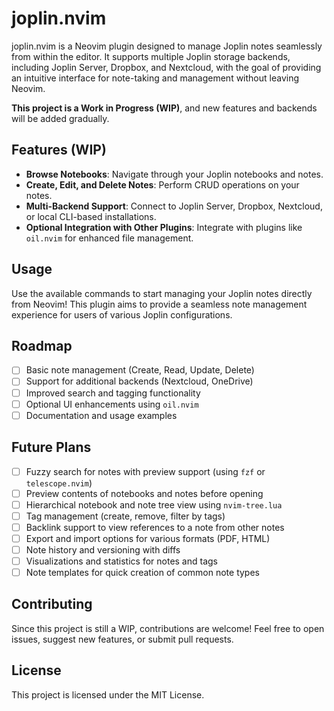 
# joplin.nvim

joplin.nvim is a Neovim plugin designed to manage Joplin notes seamlessly from within the editor. It supports multiple Joplin storage backends, including Joplin Server, Dropbox, and Nextcloud, with the goal of providing an intuitive interface for note-taking and management without leaving Neovim.

**This project is a Work in Progress (WIP)**, and new features and backends will be added gradually.

## Features (WIP)
- **Browse Notebooks**: Navigate through your Joplin notebooks and notes.
- **Create, Edit, and Delete Notes**: Perform CRUD operations on your notes.
- **Multi-Backend Support**: Connect to Joplin Server, Dropbox, Nextcloud, or local CLI-based installations.
- **Optional Integration with Other Plugins**: Integrate with plugins like `oil.nvim` for enhanced file management.

## Usage
Use the available commands to start managing your Joplin notes directly from Neovim! This plugin aims to provide a seamless note management experience for users of various Joplin configurations.

## Roadmap
- [ ] Basic note management (Create, Read, Update, Delete)
- [ ] Support for additional backends (Nextcloud, OneDrive)
- [ ] Improved search and tagging functionality
- [ ] Optional UI enhancements using `oil.nvim`
- [ ] Documentation and usage examples

## Future Plans
- [ ] Fuzzy search for notes with preview support (using `fzf` or `telescope.nvim`)
- [ ] Preview contents of notebooks and notes before opening
- [ ] Hierarchical notebook and note tree view using `nvim-tree.lua`
- [ ] Tag management (create, remove, filter by tags)
- [ ] Backlink support to view references to a note from other notes
- [ ] Export and import options for various formats (PDF, HTML)
- [ ] Note history and versioning with diffs
- [ ] Visualizations and statistics for notes and tags
- [ ] Note templates for quick creation of common note types

## Contributing
Since this project is still a WIP, contributions are welcome! Feel free to open issues, suggest new features, or submit pull requests.

## License
This project is licensed under the MIT License.

